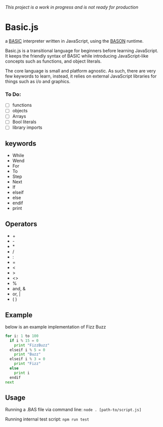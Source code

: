 _This project is a work in progress and is not ready for production_

# Basic.js

a [BASIC](https://en.wikipedia.org/wiki/BASIC) interpreter written in JavaScript, using the [BASON](https://github.com/DanFessler/bason) runtime.

Basic.js is a transitional language for beginners before learning JavaScript. It keeps the friendly syntax of BASIC while introducing JavaScript-like concepts such as functions, and object literals.

The core language is small and platform agnostic. As such, there are very few keywords to learn, instead, it relies on external JavaScript libraries for things such as i/o and graphics.

### To Do:

* [ ] functions
* [ ] objects
* [ ] Arrays
* [ ] Bool literals
* [ ] library imports

## keywords

* While
* Wend
* For
* To
* Step
* Next
* If
* elseif
* else
* endif
* print

## Operators

* \+
* \-
* \*
* /
* :
* =
* <
* \>
* <>
* %
* and, &
* or, |
* ( )

## Example

below is an example implementation of Fizz Buzz

```python
for i: 1 to 100
  if i % 15 = 0
    print "FizzBuzz"
  elseif i % 5 = 0
    print "Buzz"
  elseif i % 3 = 0
    print "Fizz"
  else
    print i
  endif
next
```

## Usage

Running a .BAS file via command line:
`node . [path-to/script.js]`

Running internal test script:
`npm run test`
